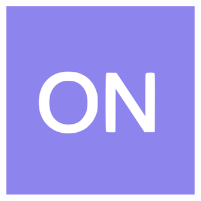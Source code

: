<div class="container">
    <div class="row">
        <div class="col-sm"></div>
        <div class="col-sm">
            <img src="/assets/logo.svg">
        </div>
        <div class="col-sm"></div>
    </div>
</div>
